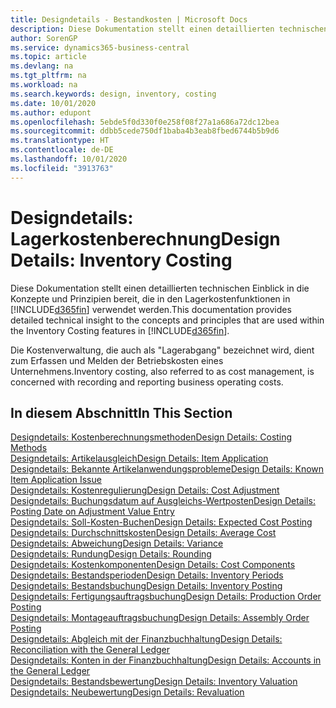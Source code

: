 ```yaml
---
title: Designdetails - Bestandkosten | Microsoft Docs
description: Diese Dokumentation stellt einen detaillierten technischen Einblick in die Konzepte und Prinzipien bereit, die in den Lagerkostenfunktionen in Business Central verwendet werden.
author: SorenGP
ms.service: dynamics365-business-central
ms.topic: article
ms.devlang: na
ms.tgt_pltfrm: na
ms.workload: na
ms.search.keywords: design, inventory, costing
ms.date: 10/01/2020
ms.author: edupont
ms.openlocfilehash: 5ebde5f0d330f0e258f08f27a1a686a72dc12bea
ms.sourcegitcommit: ddbb5cede750df1baba4b3eab8fbed6744b5b9d6
ms.translationtype: HT
ms.contentlocale: de-DE
ms.lasthandoff: 10/01/2020
ms.locfileid: "3913763"
---
```

# <a name="design-details-inventory-costing"></a><span data-ttu-id="b01a7-103">Designdetails: Lagerkostenberechnung</span><span class="sxs-lookup"><span data-stu-id="b01a7-103">Design Details: Inventory Costing</span></span>
<span data-ttu-id="b01a7-104">Diese Dokumentation stellt einen detaillierten technischen Einblick in die Konzepte und Prinzipien bereit, die in den Lagerkostenfunktionen in [!INCLUDE[d365fin](includes/d365fin_md.md)] verwendet werden.</span><span class="sxs-lookup"><span data-stu-id="b01a7-104">This documentation provides detailed technical insight to the concepts and principles that are used within the Inventory Costing features in [!INCLUDE[d365fin](includes/d365fin_md.md)].</span></span>  

<span data-ttu-id="b01a7-105">Die Kostenverwaltung, die auch als "Lagerabgang" bezeichnet wird, dient zum Erfassen und Melden der Betriebskosten eines Unternehmens.</span><span class="sxs-lookup"><span data-stu-id="b01a7-105">Inventory costing, also referred to as cost management, is concerned with recording and reporting business operating costs.</span></span>  

## <a name="in-this-section"></a><span data-ttu-id="b01a7-106">In diesem Abschnitt</span><span class="sxs-lookup"><span data-stu-id="b01a7-106">In This Section</span></span>  
[<span data-ttu-id="b01a7-107">Designdetails: Kostenberechnungsmethoden</span><span class="sxs-lookup"><span data-stu-id="b01a7-107">Design Details: Costing Methods</span></span>](design-details-costing-methods.md)  
[<span data-ttu-id="b01a7-108">Designdetails: Artikelausgleich</span><span class="sxs-lookup"><span data-stu-id="b01a7-108">Design Details: Item Application</span></span>](design-details-item-application.md)  
[<span data-ttu-id="b01a7-109">Designdetails: Bekannte Artikelanwendungsprobleme</span><span class="sxs-lookup"><span data-stu-id="b01a7-109">Design Details: Known Item Application Issue</span></span>](design-details-inventory-zero-level-open-item-ledger-entries.md)  
[<span data-ttu-id="b01a7-110">Designdetails: Kostenregulierung</span><span class="sxs-lookup"><span data-stu-id="b01a7-110">Design Details: Cost Adjustment</span></span>](design-details-cost-adjustment.md)  
[<span data-ttu-id="b01a7-111">Designdetails: Buchungsdatum auf Ausgleichs-Wertposten</span><span class="sxs-lookup"><span data-stu-id="b01a7-111">Design Details: Posting Date on Adjustment Value Entry</span></span>](design-details-inventory-adjustment-value-entry-posting-date.md)  
[<span data-ttu-id="b01a7-112">Designdetails: Soll-Kosten-Buchen</span><span class="sxs-lookup"><span data-stu-id="b01a7-112">Design Details: Expected Cost Posting</span></span>](design-details-expected-cost-posting.md)  
[<span data-ttu-id="b01a7-113">Designdetails: Durchschnittskosten</span><span class="sxs-lookup"><span data-stu-id="b01a7-113">Design Details: Average Cost</span></span>](design-details-average-cost.md)  
[<span data-ttu-id="b01a7-114">Designdetails: Abweichung</span><span class="sxs-lookup"><span data-stu-id="b01a7-114">Design Details: Variance</span></span>](design-details-variance.md)  
[<span data-ttu-id="b01a7-115">Designdetails: Rundung</span><span class="sxs-lookup"><span data-stu-id="b01a7-115">Design Details: Rounding</span></span>](design-details-rounding.md)  
[<span data-ttu-id="b01a7-116">Designdetails: Kostenkomponenten</span><span class="sxs-lookup"><span data-stu-id="b01a7-116">Design Details: Cost Components</span></span>](design-details-cost-components.md)  
[<span data-ttu-id="b01a7-117">Designdetails: Bestandsperioden</span><span class="sxs-lookup"><span data-stu-id="b01a7-117">Design Details: Inventory Periods</span></span>](design-details-inventory-periods.md)  
[<span data-ttu-id="b01a7-118">Designdetails: Bestandsbuchung</span><span class="sxs-lookup"><span data-stu-id="b01a7-118">Design Details: Inventory Posting</span></span>](design-details-inventory-posting.md)  
[<span data-ttu-id="b01a7-119">Designdetails: Fertigungsauftragsbuchung</span><span class="sxs-lookup"><span data-stu-id="b01a7-119">Design Details: Production Order Posting</span></span>](design-details-production-order-posting.md)  
[<span data-ttu-id="b01a7-120">Designdetails: Montageauftragsbuchung</span><span class="sxs-lookup"><span data-stu-id="b01a7-120">Design Details: Assembly Order Posting</span></span>](design-details-assembly-order-posting.md)  
[<span data-ttu-id="b01a7-121">Designdetails: Abgleich mit der Finanzbuchhaltung</span><span class="sxs-lookup"><span data-stu-id="b01a7-121">Design Details: Reconciliation with the General Ledger</span></span>](design-details-reconciliation-with-the-general-ledger.md)  
[<span data-ttu-id="b01a7-122">Designdetails: Konten in der Finanzbuchhaltung</span><span class="sxs-lookup"><span data-stu-id="b01a7-122">Design Details: Accounts in the General Ledger</span></span>](design-details-accounts-in-the-general-ledger.md)  
[<span data-ttu-id="b01a7-123">Designdetails: Bestandsbewertung</span><span class="sxs-lookup"><span data-stu-id="b01a7-123">Design Details: Inventory Valuation</span></span>](design-details-inventory-valuation.md)  
[<span data-ttu-id="b01a7-124">Designdetails: Neubewertung</span><span class="sxs-lookup"><span data-stu-id="b01a7-124">Design Details: Revaluation</span></span>](design-details-revaluation.md)
